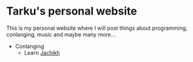 # Tarku's personal website 
This is my personal website where I will post things about programming, conlanging, music and maybe many more...

* Conlanging
  * Learn [Jachikh](https://tarku.github.io/conlangs/jachikh/index)
